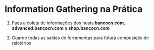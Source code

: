 # Information Gathering na Prática

1. Faça a coleta de informações dos hosts **bancocn.com**, **advanced.bancocn.com** e **shop.bancocn.com**

2. Guarde todas as saídas de ferramentas para futura composição de relatórios
